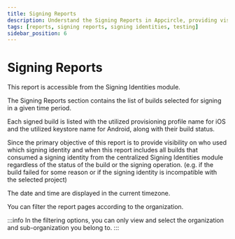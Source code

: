 ```yaml
---
title: Signing Reports
description: Understand the Signing Reports in Appcircle, providing visibility on the usage of signing identities over a given time period.
tags: [reports, signing reports, signing identities, testing]
sidebar_position: 6
---
```


# Signing Reports

This report is accessible from the Signing Identities module.

The Signing Reports section contains the list of builds selected for signing in a given time period.

Each signed build is listed with the utilized provisioning profile name for iOS and the utilized keystore name for Android, along with their build status.

Since the primary objective of this report is to provide visibility on who used which signing identity and when this report includes all builds that consumed a signing identity from the centralized Signing Identities module regardless of the status of the build or the signing operation. (e.g. if the build failed for some reason or if the signing identity is incompatible with the selected project)

The date and time are displayed in the current timezone.

<Screenshot url='https://cdn.appcircle.io/docs/assets/BE-4746-report1.png' alt="Signing Reports" />

You can filter the report pages according to the organization.

:::info
In the filtering options, you can only view and select the organization and sub-organization you belong to.
:::

<Screenshot url='https://cdn.appcircle.io/docs/assets/BE-4746-report2.png' alt="Signing Reports Filter" />
